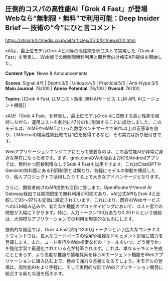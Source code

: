 ## 圧倒的コスパの高性能AI「Grok 4 Fast」が登場　Webなら“無制限・無料”で利用可能：Deep Insider Brief ― 技術の“今”にひと言コメント

https://atmarkit.itmedia.co.jp/ait/articles/2510/01/news012.html

xAIは、最上位モデルGrok 4と同等の高性能を低コストで実現した「Grok 4 Fast」を発表し、Web版での無制限無料利用と開発者向け格安API提供を開始した。

**Content Type**: News & Announcements

**Scores**: Signal:4/5 | Depth:3/5 | Unique:4/5 | Practical:5/5 | Anti-Hype:3/5
**Main Journal**: 78/100 | **Annex Potential**: 76/100 | **Overall**: 76/100

**Topics**: [[Grok 4 Fast, LLMコスト効率, 無料AIサービス, LLM API, AIエージェント機能]]

xAIが「Grok 4 Fast」を発表し、最上位モデルGrok 4に匹敵する高い性能を維持しながら、運用コストを劇的に47分の1に削減することに成功しました。このモデルは、AIMEやHMMTといった数学ベンチマークで90%以上の正答率を誇り、LMArenaの検索性能比較では1位を獲得するなど、その実力は折り紙付きです。

Webアプリケーションエンジニアにとって重要なのは、この高性能AIが非常に身近な存在になった点です。まず、grok.comのWeb版およびiOS/Androidアプリでは、無料かつ回数制限なしでGrok 4 Fastを試用できます。これはChatGPTやGeminiの無料版にある利用制限とは異なり、気軽にモデルの挙動を検証したり、個人プロジェクトで活用したりする上で大きなアドバンテージとなります。

さらに、開発者向けのAPI提供も注目に値します。OpenRouterやVercel AI Gateway経由では期間限定で無料利用が可能であり、xAI公式APIもGrok 4と比較して93〜97%も安価に設定されています。これにより、既存のWebサービスへのLLM組み込みや、新たなAI機能のプロトタイピングにおいて、コスト面での障壁が大幅に下がります。特に、入力トークン100万あたり0.20ドルという価格は、大規模なアプリケーションでの利用を現実的なものにします。

技術的な側面では、Grok 4 Fastが持つ200万トークンという広大なコンテキストウィンドウは、長大なコードベースの理解や複雑なドキュメント処理に威力を発揮します。また、コード実行やWeb検索などの「ツールをいつ、どう使うか」を強化学習で最適化されている点が特筆されます。これは、単なるテキスト生成にとどまらず、より高度な推論や情報探索を伴うAIエージェント機能をWebアプリケーションに組み込む上で、極めて強力な基盤となるでしょう。本モデルの登場は、高性能AIをより手軽に、そして実用的な形でWebアプリケーション開発に統合する新たな道を拓きます。